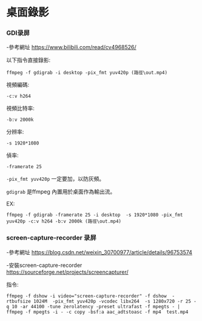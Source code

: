 # 桌面錄影

### GDI录屏

-參考網址  https://www.bilibili.com/read/cv4968526/

以下指令直接錄影:

    ffmpeg -f gdigrab -i desktop -pix_fmt yuv420p (路徑\out.mp4)
    
視頻編碼:
   
    -c:v h264
    
視頻比特率:

    -b:v 2000k
    
分辨率:   

    -s 1920*1080
  
偵率:

    -framerate 25

`-pix_fmt yuv420p` 一定要加，以防灰頻。

`gdigrab` 是ffmpeg 內置用於桌面作為輸出流。


EX:

    ffmpeg -f gdigrab -framerate 25 -i desktop  -s 1920*1080 -pix_fmt yuv420p -c:v h264 -b:v 2000k (路徑\out.mp4)


### screen-capture-recorder 录屏

-參考網址   https://blog.csdn.net/weixin_30700977/article/details/96753574

-安裝screen-capture-recorder  https://sourceforge.net/projects/screencapturer/

指令:

`ffmpeg -f dshow -i video="screen-capture-recorder" -f dshow  -rtbufsize 1024M  -pix_fmt yuv420p -vcodec libx264  -s 1280x720 -r 25 -q 10 -ar 44100 -tune zerolatency -preset ultrafast -f mpegts - | ffmpeg -f mpegts -i - -c copy -bsf:a aac_adtstoasc -f mp4  test.mp4`
